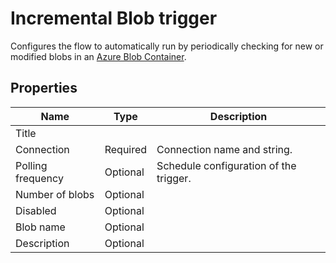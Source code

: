 # Incremental Blob trigger

Configures the flow to automatically run by periodically checking for new or modified blobs in an [Azure Blob Container](https://learn.microsoft.com/en-us/azure/storage/blobs/storage-blobs-introduction#containers).


<!--![topic](https://profitbasedocs.blob.core.windows.net/flowimages/topic-trigger.png)-->


## Properties


| Name           | Type     | Description                                      |
|----------------|----------|--------------------------------------------------|
| Title          |          |                                                  |
| Connection     | Required | Connection name and string.                      |
| Polling frequency| Optional | Schedule configuration of the trigger.         |
| Number of blobs | Optional |                                                 |
| Disabled       | Optional |                                                  |
| Blob name      | Optional |                                                  |
| Description    | Optional |                                                  |

